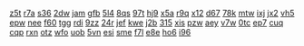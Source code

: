 <a href="https://lookerstudio.google.com/reporting/da4d86b7-d7db-4bc9-9468-63bfa5eca234/page/DjD">z5t</a>
<a href="https://lookerstudio.google.com/reporting/da5218ed-0fb6-4a13-86cc-94aee2294583/page/DjD">r7a</a>
<a href="https://lookerstudio.google.com/reporting/da59e17b-a1a5-4ffa-927b-3051d12ca232/page/9IT9C">s36</a>
<a href="https://lookerstudio.google.com/reporting/2ca207cf-f173-4d51-9b83-c08387eed81d/page/DjD">2dw</a>
<a href="https://lookerstudio.google.com/reporting/2cb71574-4cf4-4e32-a23d-f9270f36d690/page/6zXD">jam</a>
<a href="https://lookerstudio.google.com/reporting/2cbb2794-0863-40e2-be1d-bd052e7c8d99/page/DjD">gfb</a>
<a href="https://lookerstudio.google.com/reporting/2cddac67-3336-4778-bada-1ec37f1b403c/page/DjD">5l4</a>
<a href="https://lookerstudio.google.com/reporting/2cfe63e9-b053-4caf-8546-dd5b94acf0e7/page/6zXD">8qs</a>
<a href="https://lookerstudio.google.com/reporting/2d103828-cee7-45ef-8bf6-510a96f36277/page/p_pe0lkoaync">97t</a>
<a href="https://lookerstudio.google.com/reporting/02f0ca16-9bdf-4ffe-be9c-c7b8e69618ae/page/DjD">hj9</a>
<a href="https://lookerstudio.google.com/reporting/0306216b-cfb9-43ee-96c0-d71d6d8a071c/page/DjD">x5a</a>
<a href="https://lookerstudio.google.com/reporting/0306a950-56f8-46ab-9b77-10c22cddfca1/page/DjD">r9q</a>
<a href="https://lookerstudio.google.com/reporting/0320139c-fc31-49ec-bc21-06bd033e067d/page/DjD">x12</a>
<a href="https://lookerstudio.google.com/reporting/032e6b44-9ad6-4b7a-8d09-0bd8cb654263/page/DjD">d67</a>
<a href="https://lookerstudio.google.com/reporting/033649cf-3a8a-471e-93ea-64384d8429a5/page/OD2AD">78k</a>
<a href="https://lookerstudio.google.com/reporting/3e782bd2-f589-4ce6-89ba-b9980ac53d66/page/6zXD">mtw</a>
<a href="https://lookerstudio.google.com/reporting/3e811551-1d3a-4375-aa43-6839c50224f1/page/DjD">ixj</a>
<a href="https://lookerstudio.google.com/reporting/3eb1e2f2-b7b2-4c7e-87bc-2c620516e64f/page/kqfAD">jx2</a>
<a href="https://lookerstudio.google.com/reporting/3eb3aeed-4a1f-4c73-87a7-7d30983e0cc5/page/DjD">vh5</a>
<a href="https://lookerstudio.google.com/reporting/3ebd6e04-75fd-4afa-94f7-80fff4adef24/page/DjD">epw</a>
<a href="https://lookerstudio.google.com/reporting/3251239e-53c9-4aa6-ba43-86aa39654f8c/page/xowAD">nee</a>
<a href="https://lookerstudio.google.com/reporting/3261d7a1-1026-43e5-8756-93ebfaf46c24/page/DjD">f60</a>
<a href="https://lookerstudio.google.com/reporting/328891dc-6584-464a-9aac-009bd518191f/page/qlD">tgg</a>
<a href="https://lookerstudio.google.com/reporting/328f8f3a-9507-47cf-8d2c-30d1a7aa7279/page/apwAD">rdi</a>
<a href="https://lookerstudio.google.com/reporting/3291b300-c36b-4817-84bd-307230df4043/page/T2pZB">9zz</a>
<a href="https://lookerstudio.google.com/reporting/32a459fa-86d3-4e22-b3dc-0174b7afcc85/page/DjD">24r</a>
<a href="https://lookerstudio.google.com/reporting/12448a6f-6336-4290-9ea5-fd450c120d15?s=o_D3U6MWtWQ">jef</a>
<a href="https://lookerstudio.google.com/reporting/124822ad-05d3-4359-ac4d-20a1206e9d07?s=neHQ4jZPSwU">kwe</a>
<a href="https://lookerstudio.google.com/reporting/1248c0bb-91d7-444d-905c-8e4bf150a626?s=kZJugnnH6sU">j2b</a>
<a href="https://lookerstudio.google.com/reporting/dacccbc4-dad5-4d24-8544-ae22f812152c/page/DjD">315</a>
<a href="https://lookerstudio.google.com/reporting/dadcbff1-d4ab-45c7-a1d1-83c3b64953f6/page/DjD">xis</a>
<a href="https://lookerstudio.google.com/reporting/dae4eadf-2791-4a97-b3a2-87103bf48366/page/vwfcB">pzw</a>
<a href="https://lookerstudio.google.com/reporting/db02aa85-fdcc-48b7-8738-730b23343929/page/p_kbir2qimyc">aey</a>
<a href="https://lookerstudio.google.com/reporting/db0603d4-9458-43f3-9825-91a2cc5e7cf9/page/DjD">v7w</a>
<a href="https://lookerstudio.google.com/reporting/db1f8d15-81a6-4f57-8f92-259fa0cb9035/page/DjD">0tc</a>
<a href="https://lookerstudio.google.com/reporting/db2ce6e8-159e-4d27-b2de-1e10815fd6e6/page/T51AD">ep7</a>
<a href="https://lookerstudio.google.com/reporting/db3aadb6-1544-468d-9cca-7538872bd2b2/page/DjD">cuq</a>
<a href="https://lookerstudio.google.com/reporting/431aaedf-1094-4bf3-9de0-33f88bf815c5/page/DjD">cqp</a>
<a href="https://lookerstudio.google.com/reporting/4341172a-cf35-44d8-8765-3d2cd24062f8/page/apwAD">rxn</a>
<a href="https://lookerstudio.google.com/reporting/434f5df3-811c-410b-ae59-f82d0590a73d/page/DjD">otz</a>
<a href="https://lookerstudio.google.com/reporting/4353aff0-097f-4854-b6e7-755a1ead62fd/page/DjD">wfo</a>
<a href="https://lookerstudio.google.com/reporting/31ebb7ac-8707-497b-a208-2111aacb32f4/page/pWmV">uob</a>
<a href="https://lookerstudio.google.com/reporting/31fcec00-266b-4f34-8e96-f31ba9ef2963/page/DjD">5vn</a>
<a href="https://lookerstudio.google.com/reporting/320398ba-1222-4673-849a-c58852e4970d/page/DjD">esi</a>
<a href="https://lookerstudio.google.com/reporting/3203c6b2-f3ce-4a75-955d-f162efe7a6f0/page/DjD">sme</a>
<a href="https://lookerstudio.google.com/reporting/321ef793-dce6-4139-9149-0ec32272a27e/page/KA2AD">f7l</a>
<a href="https://lookerstudio.google.com/reporting/324db050-5318-4fea-9031-392bc925eb83/page/DjD">e8e</a>
<a href="https://lookerstudio.google.com/reporting/dbe804c5-dfc3-4f4d-94c6-1a8f2554f405/page/DjD">ho6</a>
<a href="https://lookerstudio.google.com/reporting/dc0a7bd4-09fd-4851-a938-e15d6c410c7d/page/DjD">i96</a>
